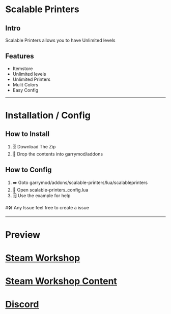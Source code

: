 # Scalable Printers

## Intro
Scalable Printers allows you to have Unlimited levels



## Features
- Itemstore
- Unlimited levels
- Unlimited Printers
- Mulit Colors
- Easy Config

---

# Installation / Config

## How to Install
1. 🗄️ Download The Zip
2. 📁 Drop the contents into garrymod/addons

## How to Config
1. ➡️ Goto garrymod/addons/scalable-printers/lua/scalableprinters
2. 📂 Open scalable-printers_config.lua
3. 🗒️ Use the example for help

#🛠️ Any Issue feel free to create a issue

---

# Preview

# [Steam Workshop](https://steamcommunity.com/sharedfiles/filedetails/?id=2890812632)
# [Steam Workshop Content](https://steamcommunity.com/sharedfiles/filedetails/?id=2890812817)
# [Discord](https://discord.gg/MABm3uVxeZ)

